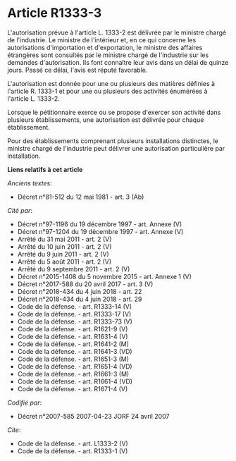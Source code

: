 # Article R1333-3

L'autorisation prévue à l'article L. 1333-2 est délivrée par le ministre chargé de l'industrie. Le ministre de l'intérieur
et, en ce qui concerne les autorisations d'importation et d'exportation, le ministre des affaires étrangères sont consultés
par le ministre chargé de l'industrie sur les demandes d'autorisation. Ils font connaître leur avis dans un délai de quinze
jours. Passé ce délai, l'avis est réputé favorable.

L'autorisation est donnée pour une ou plusieurs des matières définies à l'article R. 1333-1 et pour une ou plusieurs des
activités énumérées à l'article L. 1333-2. 

Lorsque le pétitionnaire exerce ou se propose d'exercer son activité dans plusieurs établissements, une autorisation est
délivrée pour chaque établissement. 

Pour des établissements comprenant plusieurs installations distinctes, le ministre chargé de l'industrie peut délivrer une
autorisation particulière par installation.

**Liens relatifs à cet article**

_Anciens textes_:

  - Décret n°81-512 du 12 mai 1981 - art. 3 (Ab)

_Cité par_:

  - Décret n°97-1196 du 19 décembre 1997 - art. Annexe (V)
  - Décret n°97-1204 du 19 décembre 1997 - art. Annexe (V)
  - Arrêté du 31 mai 2011 - art. 2 (V)
  - Arrêté du 10 juin 2011 - art. 2 (V)
  - Arrêté du 9 juin 2011 - art. 2 (V)
  - Arrêté du 5 août 2011 - art. 2 (V)
  - Arrêté du 9 septembre 2011 - art. 2 (V)
  - Décret n°2015-1408 du 5 novembre 2015 - art. Annexe 1 (V)
  - Décret n°2017-588 du 20 avril 2017 - art. 3 (V)
  - Décret n°2018-434 du 4 juin 2018 - art. 22
  - Décret n°2018-434 du 4 juin 2018 - art. 29
  - Code de la défense. - art. R1333-14 (V)
  - Code de la défense. - art. R1333-17 (V)
  - Code de la défense. - art. R1333-73 (V)
  - Code de la défense. - art. R1621-9 (V)
  - Code de la défense. - art. R1631-4 (V)
  - Code de la défense. - art. R1641-2 (M)
  - Code de la défense. - art. R1641-3 (VD)
  - Code de la défense. - art. R1651-3 (M)
  - Code de la défense. - art. R1651-4 (VD)
  - Code de la défense. - art. R1661-3 (M)
  - Code de la défense. - art. R1661-4 (VD)
  - Code de la défense. - art. R1671-4 (V)

_Codifié par_:

  - Décret n°2007-585 2007-04-23 JORF 24 avril 2007

_Cite_:

  - Code de la défense. - art. L1333-2 (V)
  - Code de la défense. - art. R1333-1 (V)

